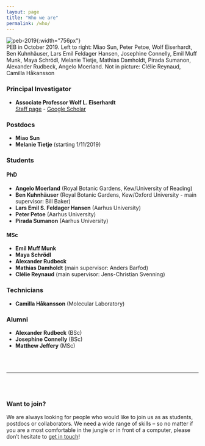 ```yaml
---
layout: page
title: "Who we are"
permalink: /who/
---
```


![peb-2019](/assets/images/peb2019.jpg){:width="756px"}
<br><span class="img-legend">PEB in October 2019. Left to right: Miao Sun, Peter Petoe, Wolf Eiserhardt, Ben Kuhnhäuser, Lars Emil Feldager Hansen, Josephine Connelly, Emil Muff Munk, Maya Schrödl, Melanie Tietje, Mathias Damholdt, Pirada Sumanon, Alexander Rudbeck, Angelo Moerland. Not in picture: Clélie Reynaud, Camilla Håkansson</span>

### Principal Investigator

- **Associate Professor Wolf L. Eiserhardt** <br>
[Staff page](https://pure.au.dk/portal/en/wolf.eiserhardt@bios.au.dk) - [Google Scholar](https://scholar.google.com/citations?user=X419fPAAAAAJ&hl=de)

### Postdocs

- **Miao Sun**
- **Melanie Tietje** (starting 1/11/2019) 

### Students

#### PhD
- **Angelo Moerland** (Royal Botanic Gardens, Kew/University of Reading)
- **Ben Kuhnhäuser** (Royal Botanic Gardens, Kew/Oxford University - main supervisor: Bill Baker)
- **Lars Emil S. Feldager Hansen** (Aarhus University) 
- **Peter Petoe** (Aarhus University)
- **Pirada Sumanon** (Aarhus University)

#### MSc 
- **Emil Muff Munk**
- **Maya Schrödl** 
- **Alexander Rudbeck**  
- **Mathias Damholdt** (main supervisor: Anders Barfod)
- **Clélie Reynaud** (main supervisor: Jens-Christian Svenning)

### Technicians
- **Camilla Håkansson** (Molecular Laboratory)

### Alumni
- **Alexander Rudbeck** (BSc)
- **Josephine Connelly** (BSc)
- **Matthew Jeffery** (MSc)

<br><br>

***

<br><br>

### Want to join?
We are always looking for people who would like to join us as as students, postdocs or collaborators. We need a wide range of skills – so no matter if you are a most comfortable in the jungle or in front of a computer, please don’t hesitate to [get in touch](mailto:wolf.eiserhardt@bios.au.dk)!

